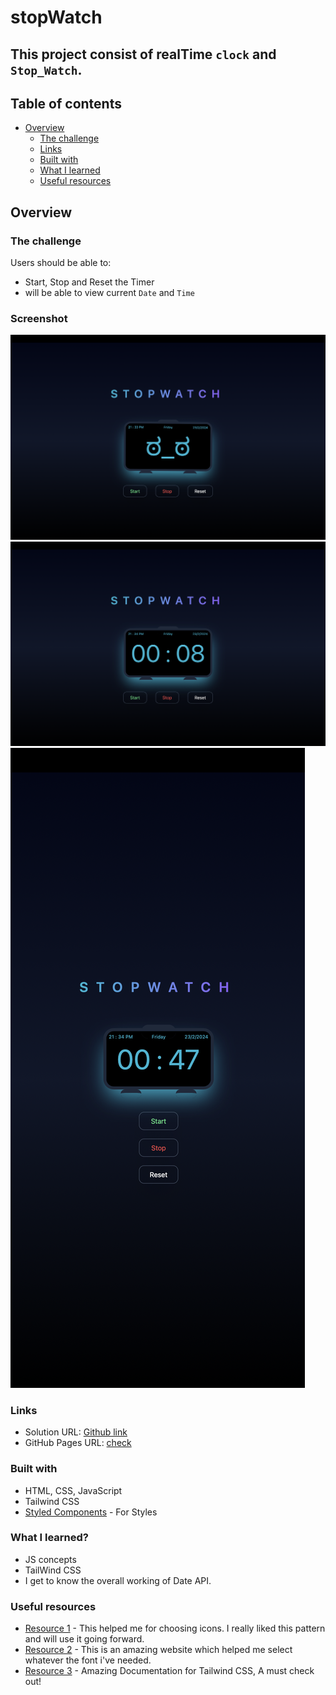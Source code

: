 # **stopWatch**

## This project consist of realTime `clock` and `Stop_Watch`.

## Table of contents

- [Overview](#overview)
  - [The challenge](#the-challenge)
  - [Links](#links)
  - [Built with](#built-with)
  - [What I learned](#what-i-learned)
  - [Useful resources](#useful-resources)

## Overview

### The challenge

Users should be able to:

- Start, Stop and Reset the Timer
- will be able to view current `Date` and `Time`

### Screenshot

![DesktopView - 1](./Images/desktopView_1.png)
![DesktopView - 2](./Images/desktopView_2.png)
![mobileView](./Images/mobileView.png)

### Links

- Solution URL: [Github link](https://github.com/Rataash99/stopWatch)
- GitHub Pages URL: [check](https://rataash99.github.io/stopWatch/)

### Built with

- HTML, CSS, JavaScript
- Tailwind CSS
- [Styled Components](https://fontawesome.com) - For Styles

### What I learned?

- JS concepts
- TailWind CSS
- I get to know the overall working of Date API.

### Useful resources

- [Resource 1](https://www.fontawesome.com) - This helped me for choosing icons. I really liked this pattern and will use it going forward.
- [Resource 2](https://fonts.google.com) - This is an amazing website which helped me select whatever the font i've needed.
- [Resource 3](https://tailwindcss.com/docs/installation) - Amazing Documentation for Tailwind CSS, A must check out!

